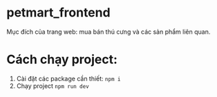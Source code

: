 # petmart_frontend
Mục đích của trang web: mua bán thú cưng và các sản phẩm liên quan.
# Cách chạy project:
1. Cài đặt các package cần thiết:
`npm i`
2. Chạy project
`npm run dev`
